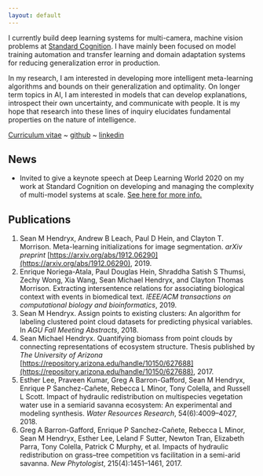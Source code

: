 ```yaml
---
layout: default
---
```


I currently build deep learning systems for multi-camera, machine vision problems at [Standard Cognition](https://standard.ai/). I have mainly been focused on model training automation and transfer learning and domain adaptation systems for reducing generalization error in production. 

In my research, I am interested in developing more intelligent meta-learning algorithms and bounds on their generalization and optimality. On longer term topics in AI, I am interested in models that can develop explanations, introspect their own uncertainty, and communicate with people. It is my hope that research into these lines of inquiry elucidates fundamental properties on the nature of intelligence.


[Curriculum vitae](./assets/Sean_Hendryx_CV.pdf) ~ [github](https://github.com/SMHendryx) ~ [linkedin](https://www.linkedin.com/in/sean-hendryx-43894056/)

## News
 - Invited to give a keynote speech at Deep Learning World 2020 on my work at Standard Cognition on developing and managing the complexity of multi-model systems at scale. [See here for more info.](https://www.deeplearningworld.com/las-vegas/2020/agenda/#session78711)

## Publications
1.  Sean M Hendryx, Andrew B Leach, Paul D Hein, and Clayton T. Morrison. Meta-learning initializations for image segmentation. _arXiv preprint_ [https://arxiv.org/abs/1912.06290](https://arxiv.org/abs/1912.06290), 2019.
2.  Enrique Noriega-Atala, Paul Douglas Hein, Shraddha Satish S Thumsi, Zechy Wong,
Xia Wang, Sean Michael Hendryx, and Clayton Thomas Morrison. Extracting intersentence relations for associating biological context with events in biomedical text.
_IEEE/ACM transactions on computational biology and bioinformatics_, 2019.
3. Sean M Hendryx. Assign points to existing clusters: An algorithm for labeling
clustered point cloud datasets for predicting physical variables. In _AGU Fall Meeting
Abstracts_, 2018.
4. Sean Michael Hendryx. Quantifying biomass from point clouds by connecting representations of ecosystem structure. Thesis published by _The University of Arizona_
[https://repository.arizona.edu/handle/10150/627688](https://repository.arizona.edu/handle/10150/627688), 2017.
5. Esther Lee, Praveen Kumar, Greg A Barron-Gafford, Sean M Hendryx, Enrique P
Sanchez-Cañete, Rebecca L Minor, Tony Colella, and Russell L Scott. Impact of
hydraulic redistribution on multispecies vegetation water use in a semiarid savanna
ecosystem: An experimental and modeling synthesis. _Water Resources Research_,
54(6):4009–4027, 2018.
6. Greg A Barron-Gafford, Enrique P Sanchez-Cañete, Rebecca L Minor, Sean M
Hendryx, Esther Lee, Leland F Sutter, Newton Tran, Elizabeth Parra, Tony Colella,
Patrick C Murphy, et al. Impacts of hydraulic redistribution on grass–tree competition
vs facilitation in a semi-arid savanna. _New Phytologist_, 215(4):1451–1461, 2017.